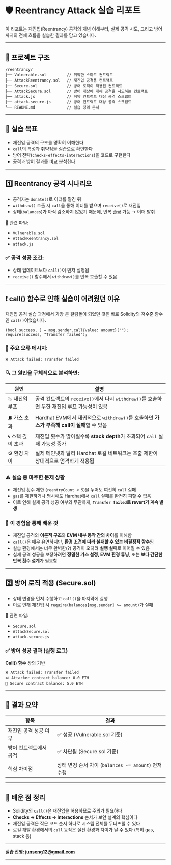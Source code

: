 # 🛡️ Reentrancy Attack 실습 리포트

이 리포트는 재진입(Reentrancy) 공격의 개념 이해부터, 실제 공격 시도, 그리고 방어까지의 전체 흐름을 실습한 결과를 담고 있습니다.

---

## 🔧 프로젝트 구조

```
/reentrancy/
├── Vulnerable.sol         // 취약한 스마트 컨트랙트
├── AttackReentrancy.sol   // 재진입 공격용 컨트랙트
├── Secure.sol             // 방어 로직이 적용된 컨트랙트
├── AttackSecure.sol       // 방어 대상에 대해 공격을 시도하는 컨트랙트
├── attack.js              // 취약 컨트랙트 대상 공격 스크립트
├── attack-secure.js       // 방어 컨트랙트 대상 공격 스크립트
└── README.md              // 실습 정리 문서
```

---

## 🧠 실습 목표

- 재진입 공격의 구조를 명확히 이해한다
- `call`의 특성과 취약점을 실습으로 확인한다
- 방어 전략(`checks-effects-interactions`)을 코드로 구현한다
- 공격과 방어 결과를 비교 분석한다

---

## 1️⃣ Reentrancy 공격 시나리오

- 공격자는 `donate()`로 이더를 맡긴 뒤
- `withdraw()` 호출 시 `call`을 통해 이더를 받으며 `receive()`로 재진입
- 상태(`balances`)가 아직 감소하지 않았기 때문에, 반복 출금 가능 → 이더 탈취

📄 관련 파일:

- `Vulnerable.sol`
- `AttackReentrancy.sol`
- `attack.js`

### ✅ 공격 성공 조건:

- 상태 업데이트보다 `call()`이 먼저 실행됨
- `receive()` 함수에서 `withdraw()`를 반복 호출할 수 있음

---

## ❗ call() 함수로 인해 실습이 어려웠던 이유

재진입 공격 실습 과정에서 가장 큰 걸림돌이 되었던 것은 바로 Solidity의 저수준 함수인 `call()`이었습니다.

```solidity
(bool success, ) = msg.sender.call{value: amount}("");
require(success, "Transfer failed");
```

### 🚨 주요 오류 메시지:

```
❌ Attack failed: Transfer failed
```

### 🔍 그 원인을 구체적으로 분석하면:

| 원인              | 설명                                                                                        |
| ----------------- | ------------------------------------------------------------------------------------------- |
| 💥 재진입 루프    | 공격 컨트랙트의 `receive()`에서 다시 `withdraw()`를 호출하면 무한 재진입 루프 가능성이 있음 |
| ⛽ 가스 초과      | Hardhat EVM에서 재귀적으로 `withdraw()`를 호출하면 **가스가 부족해 call이 실패**할 수 있음  |
| 🌀 스택 깊이 초과 | 재진입 횟수가 많아질수록 **stack depth**가 초과되어 `call` 실패 가능성 증가                 |
| ⚙️ 환경 차이      | 실제 메인넷과 달리 Hardhat 로컬 네트워크는 호출 제한이 상대적으로 엄격하게 적용됨           |

### ⚠️ 실습 중 마주한 문제 상황

- 재진입 횟수 제한 (`reentryCount < 5`)을 두어도 여전히 `call` 실패
- `gas`를 제한하거나 명시해도 Hardhat에서 `call` 실패를 완전히 피할 수 없음
- 이로 인해 실제 공격 성공 여부와 무관하게, **`Transfer failed`로 revert가 계속 발생**

### 🧠 이 경험을 통해 배운 것

- 재진입 공격의 **이론적 구조**와 **EVM 내부 동작 간의 차이**를 이해함
- `call()`은 매우 유연하지만, **환경 조건에 따라 실패할 수 있는 비결정적 함수**임
- 실습 환경에서는 너무 완벽한(?) 공격이 오히려 **실행 실패**로 이어질 수 있음
- 실제 공격 성공을 보장하려면 **정밀한 가스 설정, EVM 환경 튜닝**, 또는 **보다 간단한 반복 횟수 설계**가 필요함

---

## 2️⃣ 방어 로직 적용 (Secure.sol)

- 상태 변경을 먼저 수행하고 `call()`을 마지막에 실행
- 이로 인해 재진입 시 `require(balances[msg.sender] >= amount)`가 실패

📄 관련 파일:

- `Secure.sol`
- `AttackSecure.sol`
- `attack-secure.js`

### ✅ 방어 성공 결과 (실행 로그)

**Call() 함수** 상의 기반

```
❌ Attack failed: Transfer failed
📊 Attacker contract balance: 0.0 ETH
🏦 Secure contract balance: 5.0 ETH
```

---

## 📌 결과 요약

| 항목                   | 결과                                                 |
| ---------------------- | ---------------------------------------------------- |
| 재진입 공격 성공 여부  | ✅ 성공 (Vulnerable.sol 기준)                        |
| 방어 컨트랙트에서 공격 | ✅ 차단됨 (Secure.sol 기준)                          |
| 핵심 차이점            | 상태 변경 순서 차이 (`balances -= amount`) 먼저 수행 |

---

## 🧩 배운 점 정리

- Solidity의 `call()`은 재진입을 허용하므로 주의가 필요하다
- **Checks → Effects → Interactions** 순서가 보안 설계의 핵심이다
- 재진입 공격은 작은 코드 순서 하나로 시스템 전체를 무너뜨릴 수 있다
- 로컬 개발 환경에서의 `call` 동작은 실전 환경과 차이가 날 수 있다 (특히 gas, stack 등)

---

**실습 진행: junseng12@gmail.com**

---
